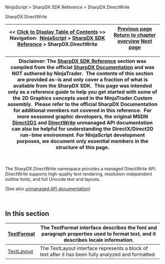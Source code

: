 ﻿


NinjaScript \> SharpDX SDK Reference \> SharpDX.DirectWrite






















SharpDX.DirectWrite







| \<\< [Click to Display Table of Contents](sharpdx_directwrite.md) \>\> **Navigation:**     [NinjaScript](ninjascript-1.md) \> [SharpDX SDK Reference](sharpdx_sdk_reference-1.md) \> SharpDX.DirectWrite | [Previous page](sharpdx_direct2d1_sweepdirection-1.md) [Return to chapter overview](sharpdx_sdk_reference-1.md) [Next page](sharpdx_directwrite_textformat-1.md) |
| --- | --- |













| Disclaimer: The [SharpDX SDK Reference](sharpdx_sdk_reference-1.md) section was compiled from the official [SharpDX Documentation](http://sharpdx.org/) and was NOT authored by NinjaTrader.  The contents of this section are provided as\-is and only cover a fraction of what is available from the SharpDX SDK.  This page was intended only as a reference guide to help you get started with some of the 2D Graphics concepts used in the NinjaTrader.Custom assembly.  Please refer to the official SharpDX Documentation for additional members not covered in this reference.  For more seasoned graphic developers, the original MSDN [Direct2D1](https://msdn.microsoft.com/en-us/library/windows/desktop/dd370990.aspx) and [DirectWrite](https://msdn.microsoft.com/en-us/library/windows/desktop/dd368038.aspx) unmanaged API documentation can also be helpful for understanding the DirectX/Direct2D run\-time environment. For NinjaScript development purposes, we document only essential members in the structure of this page. |
| --- |



 


The SharpDX.DirectWrite namespace provides a managed DirectWrite API. DirectWrite supports high\-quality text rendering, resolution\-independent outline fonts, and full Unicode text and layouts.  


(See also [unmanaged API documentation](https://msdn.microsoft.com/en-us/library/dd368038.aspx))


 


## In this section




| [TextFormat](sharpdx_directwrite_textformat-1.md) | The TextFormat interface describes the font and paragraph properties used to format text, and it describes locale information. |
| --- | --- |
| [TextLayout](sharpdx_directwrite_textlayout-1.md) | The TextLayout interface represents a block of text after it has been fully analyzed and formatted. |









